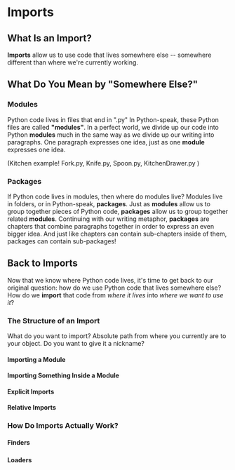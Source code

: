 # Imports

## What Is an Import?
**Imports** allow us to use code that lives somewhere else -- somewhere different than where we're currently working. 

## What Do You Mean by "Somewhere Else?"

### Modules
Python code lives in files that end in ".py"
In Python-speak, these Python files are called **"modules"**.
In a perfect world, we divide up our code into Python **modules** much in the same way as we divide up our writing into paragraphs. One paragraph expresses one idea, just as one **module** expresses one idea.

(Kitchen example! Fork.py, Knife.py, Spoon.py, KitchenDrawer.py )

### Packages
If Python code lives in modules, then where do modules live? 
Modules live in folders, or in Python-speak, **packages**.
Just as **modules** allow us to group together pieces of Python code, **packages** allow us to group together related **modules**. Continuing with our writing metaphor, **packages** are chapters that combine paragraphs together in order to express an even bigger idea.
And just like chapters can contain sub-chapters inside of them, packages can contain sub-packages! 

## Back to Imports
Now that we know where Python code lives, it's time to get back to our original question: how do we use Python code that lives somewhere else? How do we **import** that code from *where it lives* into *where we want to use it*?

### The Structure of an Import
What do you want to import?
	Absolute path from where you currently are to your object.
Do you want to give it a nickname?

#### Importing a Module

#### Importing Something Inside a Module

#### Explicit Imports

#### Relative Imports

### How Do Imports Actually Work?

#### Finders

#####

#### Loaders

<!--stackedit_data:
eyJoaXN0b3J5IjpbLTE1MjAxNzc4MjgsLTE0NTcwMjQzNzUsLT
EwODcxODY3MDgsNjgwODYwNjY3LC0xNjYyNjc0MDcxLDE4MTE5
NzI5NTAsNDczNjIxMTQzXX0=
-->